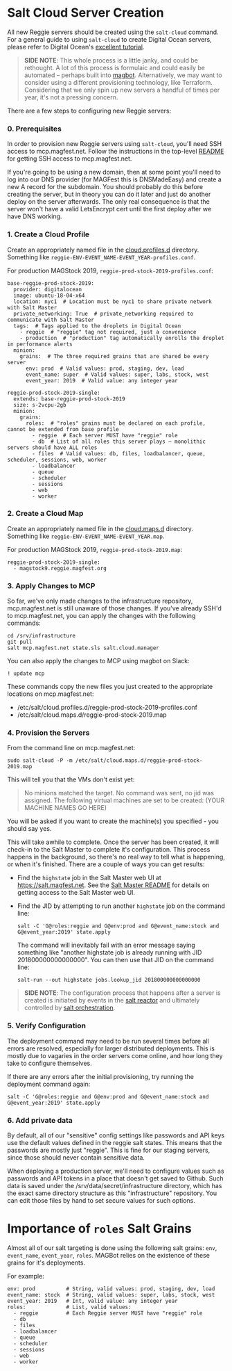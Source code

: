 # Salt Cloud Server Creation

All new Reggie servers should be created using the `salt-cloud` command.
For a general guide to using `salt-cloud` to create Digital Ocean servers,
please refer to Digital Ocean's [excellent tutorial](https://www.digitalocean.com/community/tutorials/saltstack-infrastructure-configuring-salt-cloud-to-spin-up-digitalocean-resources).

> **SIDE NOTE**: This whole process is a little janky, and could be rethought.
> A lot of this process is formulaic and could easily be automated – perhaps
> built into [magbot](https://github.com/magfest/magbot). Alternatively, we
> may want to consider using a different provisioning technology, like
> Terraform. Considering that we only spin up new servers a handful of times
> per year, it's not a pressing concern.

There are a few steps to configuring new Reggie servers:


### 0. Prerequisites

In order to provision new Reggie servers using `salt-cloud`, you'll need SSH
access to mcp.magfest.net. Follow the instructions in the top-level
[README](/README.md) for getting SSH access to mcp.magfest.net.

If you're going to be using a new domain, then at some point you'll need to
log into our DNS provider (for MAGFest this is DNSMadeEasy) and create a new
A record for the subdomain.  You should probably do this before creating the
server, but in theory you can do it later and just do another deploy on the
server afterwards.  The only real consequence is that the server won't have
a valid LetsEncrypt cert until the first deploy after we have DNS working.

### 1. Create a Cloud Profile

Create an appropriately named file in the
[cloud.profiles.d](/magfest_state/salt/cloud/files/cloud.profiles.d)
directory. Something like `reggie-ENV-EVENT_NAME-EVENT_YEAR-profiles.conf`.

For production MAGStock 2019, `reggie-prod-stock-2019-profiles.conf`:
```
base-reggie-prod-stock-2019:
  provider: digitalocean
  image: ubuntu-18-04-x64
  location: nyc1  # Location must be nyc1 to share private network with Salt Master
  private_networking: True  # private_networking required to communicate with Salt Master
  tags:  # Tags applied to the droplets in Digital Ocean
    - reggie  # "reggie" tag not required, just a convenience
    - production  # "production" tag automatically enrolls the droplet in performance alerts
  minion:
    grains:  # The three required grains that are shared be every server
      env: prod  # Valid values: prod, staging, dev, load
      event_name: super  # Valid values: super, labs, stock, west
      event_year: 2019  # Valid value: any integer year

reggie-prod-stock-2019-single:
  extends: base-reggie-prod-stock-2019
  size: s-2vcpu-2gb
  minion:
    grains:
      roles:  # "roles" grains must be declared on each profile, cannot be extended from base profile
        - reggie  # Each server MUST have "reggie" role
        - db  # List of all roles this server plays – monolithic servers should have ALL roles
        - files  # Valid values: db, files, loadbalancer, queue, scheduler, sessions, web, worker
        - loadbalancer
        - queue
        - scheduler
        - sessions
        - web
        - worker
```


### 2. Create a Cloud Map

Create an appropriately named file in the
[cloud.maps.d](/magfest_state/salt/cloud/files/cloud.maps.d)
directory. Something like `reggie-ENV-EVENT_NAME-EVENT_YEAR.map`.

For production MAGStock 2019, `reggie-prod-stock-2019.map`:
```
reggie-prod-stock-2019-single:
  - magstock9.reggie.magfest.org
```


### 3. Apply Changes to MCP

So far, we've only made changes to the infrastructure repository,
mcp.magfest.net is still unaware of those changes. If you've already
SSH'd to mcp.magfest.net, you can apply the changes with the following
commands:
```
cd /srv/infrastructure
git pull
salt mcp.magfest.net state.sls salt.cloud.manager
```

You can also apply the changes to MCP using magbot on Slack:
```
! update mcp
```

These commands copy the new files you just created to the appropriate
locations on mcp.magfest.net:

- /etc/salt/cloud.profiles.d/reggie-prod-stock-2019-profiles.conf
- /etc/salt/cloud.maps.d/reggie-prod-stock-2019.map


### 4. Provision the Servers

From the command line on mcp.magfest.net:
```
sudo salt-cloud -P -m /etc/salt/cloud.maps.d/reggie-prod-stock-2019.map
```

This will tell you that the VMs don't exist yet:

> No minions matched the target. No command was sent, no jid was assigned. The following virtual machines are set to be created: (YOUR MACHINE NAMES GO HERE)

You will be asked if you want to create the machine(s) you specified - you should say yes.

This will take awhile to complete. Once the server has been created, it will
check-in to the Salt Master to complete it's configuration. This process
happens in the background, so there's no real way to tell what is happening,
or when it's finished. There are a couple of ways you can get results:

* Find the `highstate` job in the Salt Master web UI at https://salt.magfest.net.
  See the [Salt Master README](/magfest_state/salt/master/README.md) for details
  on getting access to the Salt Master web UI.
* Find the JID by attempting to run another `highstate` job on the command line:
  ```
  salt -C 'G@roles:reggie and G@env:prod and G@event_name:stock and G@event_year:2019' state.apply
  ```

  The command will inevitably fail with an error message saying something like
  "another highstate job is already running with JID 201800000000000000". You
  can then use that JID on the command line:
  ```
  salt-run --out highstate jobs.lookup_jid 201800000000000000
  ```

> **SIDE NOTE**: The configuration process that happens after a server is
> created is initiated by events in the [salt reactor](/magfest_state/salt/reactor)
> and ultimately controlled by [salt orchestration](/magfest_state/salt/orchestration).


### 5. Verify Configuration

The deployment command may need to be run several times before all errors
are resolved, especially for larger distributed deployments. This is mostly
due to vagaries in the order servers come online, and how long they
take to configure themselves.

If there are any errors after the initial provisioning, try running the
deployment command again:
```
salt -C 'G@roles:reggie and G@env:prod and G@event_name:stock and G@event_year:2019' state.apply
```


### 6. Add private data

By default, all of our "sensitive" config settings like passwords and API
keys use the default values defined in the reggie salt states.  This means
that the passwords are mostly just "reggie".  This is fine for our staging
servers, since those should never contain sensitive data.

When deploying a production server, we'll need to configure values such as
passwords and API tokens in a place that doesn't get saved to Github.  Such
data is saved under the /srv/data/secret/infrastructure directory, which
has the exact same directory structure as this "infrastructure" repository.
You can edit those files by hand to set secure values for such options.



# Importance of `roles` Salt Grains

Almost all of our salt targeting is done using the following salt grains:
`env`, `event_name`, `event_year`, `roles`.  MAGBot relies on the existence
of these grains for it's deployments.

For example:
```
env: prod          # String, valid values: prod, staging, dev, load
event_name: stock  # String, valid values: super, labs, stock, west
event_year: 2019   # Int, valid value: any integer year
roles:             # List, valid values:
  - reggie         # Each Reggie server MUST have "reggie" role
  - db
  - files
  - loadbalancer
  - queue
  - scheduler
  - sessions
  - web
  - worker
```

